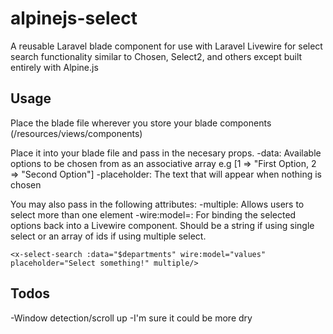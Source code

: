 # alpinejs-select

A reusable Laravel blade component for use with Laravel Livewire for select search functionality similar to Chosen, Select2, and others except built entirely with Alpine.js

## Usage
Place the blade file wherever you store your blade components (/resources/views/components)

Place it into your blade file and pass in the necesary props.
-data: Available options to be chosen from as an associative array e.g [1 => "First Option, 2 => "Second Option"]
-placeholder: The text that will appear when nothing is chosen

You may also pass in the following attributes:
-multiple: Allows users to select more than one element
-wire:model=: For binding the selected options back into a Livewire component. Should be a string if using single select or an array of ids if using multiple select.

```
<x-select-search :data="$departments" wire:model="values" placeholder="Select something!" multiple/>
```

## Todos
-Window detection/scroll up
-I'm sure it could be more dry
